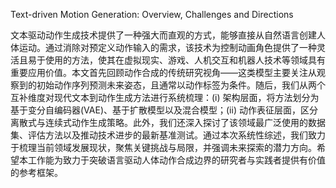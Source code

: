 Text-driven Motion Generation: Overview, Challenges and Directions

文本驱动动作生成技术提供了一种强大而直观的方式，能够直接从自然语言创建人体运动。通过消除对预定义动作输入的需求，该技术为控制动画角色提供了一种灵活且易于使用的方法，使其在虚拟现实、游戏、人机交互和机器人技术等领域具有重要应用价值。本文首先回顾动作合成的传统研究视角——这类模型主要关注从观察到的初始动作序列预测未来姿态，且通常以动作标签为条件。随后，我们从两个互补维度对现代文本到动作生成方法进行系统梳理：(i) 架构层面，将方法划分为基于变分自编码器(VAE)、基于扩散模型以及混合模型；(ii) 动作表征层面，区分离散式与连续式动作生成策略。此外，我们还深入探讨了该领域最广泛使用的数据集、评估方法以及推动技术进步的最新基准测试。通过本次系统性综述，我们致力于梳理当前领域发展现状，聚焦关键挑战与局限，并强调未来探索的潜力方向。希望本工作能为致力于突破语言驱动人体动作合成边界的研究者与实践者提供有价值的参考框架。
